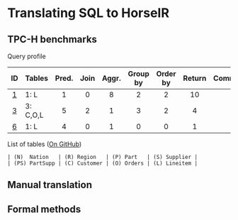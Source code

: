 # Translating SQL to HorseIR

## TPC-H benchmarks

Query profile

| ID       | Tables   | Pred. | Join | Aggr. | Group by | Order by| Return | Comment                       |
| :------: | :------- | :---: | :--: | :---: | :------: | :-----: | :----: | :---------------------------: |
| [1][p1]  | 1: L     | 1     | 0    | 8     | 2        | 2       | 10     |                               |
| [3][p3]  | 3: C,O,L | 5     | 2    | 1     | 3        | 2       | 4      |                               |
| [6][p6]  | 1: L     | 4     | 0    | 1     | 0        | 0       | 1      |                               |

[p1]: https://github.com/Sable/HorsePower/blob/master/docs/tpch/q1.md
[p3]: https://github.com/Sable/HorsePower/blob/master/docs/tpch/q3.md
[p6]: https://github.com/Sable/HorsePower/blob/master/docs/tpch/q6.md

List of tables ([On GitHub](https://github.com/Sable/HorsePower/blob/master/docs/tpch/create-table.md))

```no-highlight
| (N)  Nation   | (R) Region   | (P) Part   | (S) Supplier |
| (PS) PartSupp | (C) Customer | (O) Orders | (L) Lineitem |
```

## Manual translation

## Formal methods



